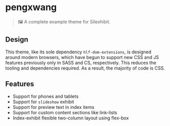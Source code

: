 # pengxwang

> :framed_picture: A complete example theme for Silexhibit.

## Design

This theme, like its sole dependency `hlf-dom-extensions`, is designed around modern browsers, which have begun to support new CSS and JS features previously only in SASS and CS, respectively. This reduces the tooling and dependencies required. As a result, the majority of code is CSS.

## Features

- Support for phones and tablets
- Support for `slideshow` exhibit
- Support for preview text in index items
- Support for custom content sections like link-lists
- Index-exhibit flexible two-column layout using flex-box
